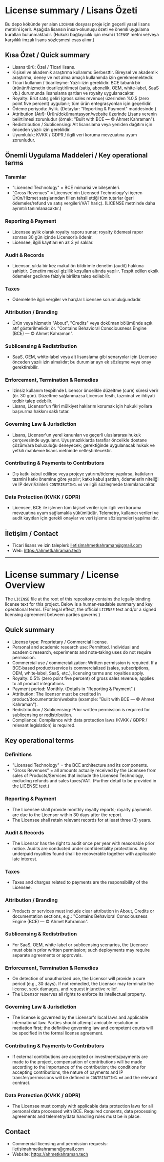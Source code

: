 # License summary / Lisans Özeti

Bu depo kökünde yer alan `LICENSE` dosyası proje için geçerli yasal lisans metnini içerir. Aşağıda lisansın insan‑okunuşu özeti ve önemli uygulama kuralları bulunmaktadır. (Hukuki bağlayıcılık için resmi `LICENSE` metni ve/veya karşılıklı imzalı lisans sözleşmesi esas alınır.)

## Kısa Özet / Quick summary
- Lisans türü: Özel / Ticari lisans.
- Kişisel ve akademik araştırma kullanımı: Serbesttir. Bireysel ve akademik araştırma, deney ve not alma amaçlı kullanımda izin gerekmemektedir.
- Ticari kullanım / ticarileşme: Yazılı izin gereklidir. BCE tabanlı bir ürünün/hizmetin ticarileştirilmesi (satiş, abonelik, OEM, white‑label, SaaS vb.) durumunda lisanslama şartları ve royalty uygulanacaktır.
- Royalty: Brüt satış geliri (gross sales revenue) üzerinden %0,5 (zero point five percent) uygulanır; tüm ürün entegrasyonları için geçerlidir.
- Ödeme periyodu: Aylık. (Detaylar: "Reporting & Payment" maddesinde.)
- Attribution (Atıf): Ürün/dokümantasyon/website üzerinde Lisans verenin belirtilmesi zorunludur (örnek: "Built with BCE — © Ahmet Kahraman").
- Redistribution / Sublicensing: Alt lisanslama veya yeniden dağıtım için önceden yazılı izin gereklidir.
- Uyumluluk: KVKK / GDPR / ilgili veri koruma mevzuatına uyum zorunludur.

## Önemli Uygulama Maddeleri / Key operational terms
### Tanımlar
- "Licensed Technology" = BCE mimarisi ve bileşenleri.
- "Gross Revenues" = Licensee'nin Licensed Technology'yi içeren Ürün/Hizmet satışlarından fiilen tahsil ettiği tüm tutarlar (geri ödemeler/refund ve satış vergileri/VAT hariç). (LICENSE metninde daha ayrıntılı tanımlanacaktır.)

### Reporting & Payment
- Licensee aylık olarak royalty raporu sunar; royalty ödemesi rapor sonrası 30 gün içinde Licensor’a ödenir.
- Licensee, ilgili kayıtları en az 3 yıl saklar.

### Audit & Records
- Licensor, yılda bir kez makul ön bildirimle denetim (audit) hakkına sahiptir. Denetim makul gizlilik koşulları altında yapılır. Tespit edilen eksik ödemeler gecikme faiziyle birlikte talep edilebilir.

### Taxes
- Ödemelerle ilgili vergiler ve harçlar Licensee sorumluluğundadır.

### Attribution / Branding
- Ürün veya hizmetin "About", "Credits" veya doküman bölümünde açık atıf gösterilmelidir: ör. "Contains Behavioral Consciousness Engine (BCE) — © Ahmet Kahraman".

### Sublicensing & Redistribution
- SaaS, OEM, white‑label veya alt lisanslama gibi senaryolar için Licensee önceden yazılı izin almalıdır; bu durumlar ayrı ek sözleşme veya onay gerektirebilir.

### Enforcement, Termination & Remedies
- İzinsiz kullanım tespitinde Licensor öncelikle düzeltme (cure) süresi verir (ör. 30 gün). Düzeltme sağlanmazsa Licensor fesih, tazminat ve ihtiyati tedbir talep edebilir.
- Lisans, Licensor’un fikri mülkiyet haklarını korumak için hukuki yollara başvurma hakkını saklı tutar.

### Governing Law & Jurisdiction
- Lisans, Licensor'un yerel kanunları ve geçerli uluslararası hukuk çerçevesinde uygulanır. Uyuşmazlıklarda taraflar öncelikle dostane çözüm/ara buluculuğu deneyecek; gerektiğinde uygulanacak hukuk ve yetkili mahkeme lisans metninde netleştirilecektir.

### Contributing & Payments to Contributors
- Dış katkı kabul edilirse veya projeye yatırım/ödeme yapılırsa, katkıların tazmini katkı önemine göre yapılır; katkı kabul şartları, ödemelerin niteliği ve IP devri/izinleri `CONTRIBUTING.md` ve ilgili sözleşmede tanımlanacaktır.

### Data Protection (KVKK / GDPR)
- Licensee, BCE ile işlenen tüm kişisel veriler için ilgili veri koruma mevzuatına uyum sağlamakla yükümlüdür. Telemetry, kullanıcı verileri ve audit kayıtları için gerekli onaylar ve veri işleme sözleşmeleri yapılmalıdır.

## İletişim / Contact
- Ticari lisans ve izin talepleri: iletisimahmetkahraman@gmail.com  
- Web: https://ahmetkahraman.tech

---

# License summary / License Overview

The `LICENSE` file at the root of this repository contains the legally binding license text for this project. Below is a human‑readable summary and key operational terms. (For legal effect, the official `LICENSE` text and/or a signed licensing agreement between parties governs.)

## Quick summary
- License type: Proprietary / Commercial license.
- Personal and academic research use: Permitted. Individual and academic research, experiments and note‑taking uses do not require permission.
- Commercial use / commercialization: Written permission is required. If a BCE‑based product/service is commercialized (sales, subscriptions, OEM, white‑label, SaaS, etc.), licensing terms and royalties apply.
- Royalty: 0.5% (zero point five percent) of gross sales revenue; applies to all product integrations.
- Payment period: Monthly. (Details in "Reporting & Payment".)
- Attribution: The licensor must be credited in product/documentation/website (example: "Built with BCE — © Ahmet Kahraman").
- Redistribution / Sublicensing: Prior written permission is required for sublicensing or redistribution.
- Compliance: Compliance with data protection laws (KVKK / GDPR / relevant legislation) is required.

## Key operational terms
### Definitions
- "Licensed Technology" = the BCE architecture and its components.
- "Gross Revenues" = all amounts actually received by the Licensee from sales of Products/Services that include the Licensed Technology, excluding refunds and sales taxes/VAT. (Further detail to be provided in the LICENSE text.)

### Reporting & Payment
- The Licensee shall provide monthly royalty reports; royalty payments are due to the Licensor within 30 days after the report.
- The Licensee shall retain relevant records for at least three (3) years.

### Audit & Records
- The Licensor has the right to audit once per year with reasonable prior notice. Audits are conducted under confidentiality protections. Any underpaid royalties found shall be recoverable together with applicable late interest.

### Taxes
- Taxes and charges related to payments are the responsibility of the Licensee.

### Attribution / Branding
- Products or services must include clear attribution in About, Credits or documentation sections, e.g.: "Contains Behavioral Consciousness Engine (BCE) — © Ahmet Kahraman".

### Sublicensing & Redistribution
- For SaaS, OEM, white‑label or sublicensing scenarios, the Licensee must obtain prior written permission; such deployments may require separate agreements or approvals.

### Enforcement, Termination & Remedies
- On detection of unauthorized use, the Licensor will provide a cure period (e.g., 30 days). If not remedied, the Licensor may terminate the license, seek damages, and request injunctive relief.
- The Licensor reserves all rights to enforce its intellectual property.

### Governing Law & Jurisdiction
- The license is governed by the Licensor's local laws and applicable international law. Parties should attempt amicable resolution or mediation first; the definitive governing law and competent courts will be specified in the formal license agreement.

### Contributing & Payments to Contributors
- If external contributions are accepted or investments/payments are made to the project, compensation of contributions will be made according to the importance of the contribution; the conditions for accepting contributions, the nature of payments and IP transfer/permissions will be defined in `CONTRIBUTING.md` and the relevant contract.

### Data Protection (KVKK / GDPR)
- The Licensee must comply with applicable data protection laws for all personal data processed with BCE. Required consents, data processing agreements and telemetry/data handling rules must be in place.

## Contact
- Commercial licensing and permission requests: iletisimahmetkahraman@gmail.com  
- Website: https://ahmetkahraman.tech

